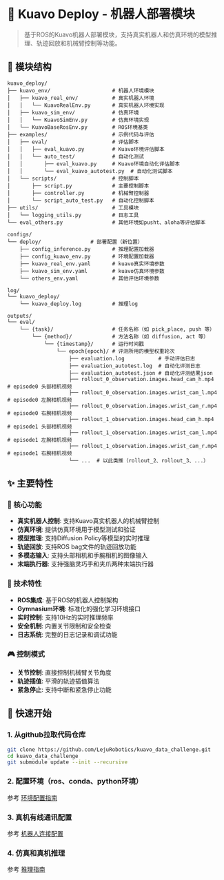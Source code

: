 # 🤖 Kuavo Deploy - 机器人部署模块

> 基于ROS的Kuavo机器人部署模块，支持真实机器人和仿真环境的模型推理、轨迹回放和机械臂控制等功能。

## 📁 模块结构

```
kuavo_deploy/
├── kuavo_env/                    # 机器人环境模块
│   ├── kuavo_real_env/           # 真实机器人环境
│   │   └── KuavoRealEnv.py       # 真实机器人环境实现
│   ├── kuavo_sim_env/            # 仿真环境
│   │   └── KuavoSimEnv.py        # 仿真环境实现
│   └── KuavoBaseRosEnv.py        # ROS环境基类
├── examples/                     # 示例代码与评估
│   ├── eval/                     # 评估脚本
│   │   ├── eval_kuavo.py         # Kuavo环境评估脚本
│   │   └── auto_test/            # 自动化测试
│   │       ├── eval_kuavo.py     # Kuavo环境自动化评估脚本
│   │       └── eval_kuavo_autotest.py  # 自动化测试脚本
│   └── scripts/                  # 控制脚本
│       ├── script.py             # 主要控制脚本
│       ├── controller.py         # 机械臂控制器
│       └── script_auto_test.py   # 自动化控制脚本
├── utils/                        # 工具模块
│   └── logging_utils.py          # 日志工具
└── eval_others.py                # 其他环境如pusht、aloha等评估脚本

configs/
└── deploy/                # 部署配置（新位置）
    ├── config_inference.py       # 推理配置加载器
    ├── config_kuavo_env.py       # 环境配置加载器
    ├── kuavo_real_env.yaml       # kuavo真实环境参数
    ├── kuavo_sim_env.yaml        # kuavo仿真环境参数
    └── others_env.yaml           # 其他评估环境参数

log/
└── kuavo_deploy/                
    └── kuavo_deploy.log          # 推理log

outputs/
└── eval/
    └── {task}/                   # 任务名称（如 pick_place, push 等）
        └── {method}/             # 方法名称（如 diffusion, act 等）
            └── {timestamp}/      # 运行时间戳
                └── epoch{epoch}/ # 评测所用的模型权重轮次
                    ├── evaluation.log           # 手动评估日志
                    ├── evaluation_autotest.log  # 自动化评测日志
                    ├── evaluation_autotest.json # 自动化评测结果json
                    ├── rollout_0_observation.images.head_cam_h.mp4   # episode0 头部相机视频
                    ├── rollout_0_observation.images.wrist_cam_l.mp4  # episode0 左腕相机视频
                    ├── rollout_0_observation.images.wrist_cam_r.mp4  # episode0 右腕相机视频
                    ├── rollout_1_observation.images.head_cam_h.mp4   # episode1 头部相机视频
                    ├── rollout_1_observation.images.wrist_cam_l.mp4  # episode1 左腕相机视频
                    ├── rollout_1_observation.images.wrist_cam_r.mp4  # episode1 右腕相机视频
                    └── ...  # 以此类推（rollout_2、rollout_3、...）
```

## ✨ 主要特性

### 🎯 核心功能
- **真实机器人控制**: 支持Kuavo真实机器人的机械臂控制
- **仿真环境**: 提供仿真环境用于模型测试和验证
- **模型推理**: 支持Diffusion Policy等模型的实时推理
- **轨迹回放**: 支持ROS bag文件的轨迹回放功能
- **多模态输入**: 支持头部相机和手腕相机的图像输入
- **末端执行器**: 支持强脑灵巧手和夹爪两种末端执行器

### 🔧 技术特性
- **ROS集成**: 基于ROS的机器人控制架构
- **Gymnasium环境**: 标准化的强化学习环境接口
- **实时控制**: 支持10Hz的实时推理频率
- **安全机制**: 内置关节限制和安全检查
- **日志系统**: 完整的日志记录和调试功能

### 🎮 控制模式
- **关节控制**: 直接控制机械臂关节角度
- **轨迹插值**: 平滑的轨迹插值算法
- **紧急停止**: 支持中断和紧急停止功能

## 🚀 快速开始

### 1. 从github拉取代码仓库

```bash
git clone https://github.com/LejuRobotics/kuavo_data_challenge.git
cd kuavo_data_challenge
git submodule update --init --recursive
```

### 2. 配置环境（ros、conda、python环境）

参考 [环境配置指南](readme/setup_env.md)

### 3. 真机有线通讯配置

参考 [机器人连接配置](readme/setup_robot_connection.md)

### 4. 仿真和真机推理

参考 [推理指南](readme/inference.md)
